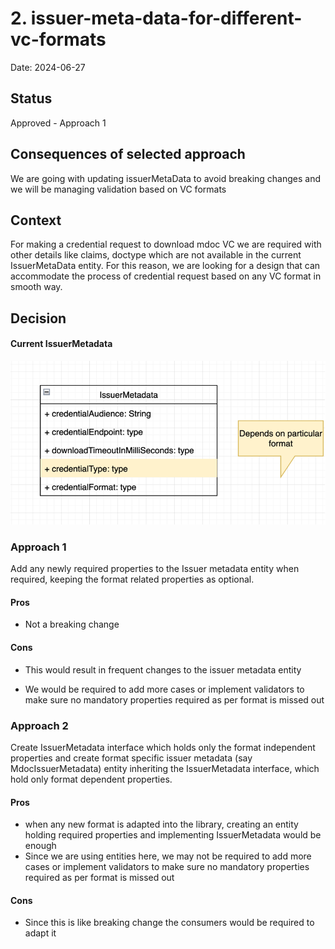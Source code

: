 # 2. issuer-meta-data-for-different-vc-formats

Date: 2024-06-27

## Status

Approved - Approach 1

## Consequences of selected approach

We are going with updating issuerMetaData to avoid breaking changes and we will be managing validation based on VC formats


## Context

For making a credential request to download mdoc VC we are required with other details like claims, doctype which are not available in the current IssuerMetaData entity.
For this reason, we are looking for a design that can accommodate the process of credential request based on any VC format in smooth way. 

## Decision

#### Current IssuerMetadata

![img.png](img.png)

### Approach 1


Add any newly required properties to the Issuer metadata entity when required, keeping the format related properties as optional.


#### Pros


- Not a breaking change


#### Cons


- This would result in frequent changes to the issuer metadata entity

- We would be required to add more cases or implement validators to make sure no mandatory properties required as per format is missed out

### Approach 2

Create IssuerMetadata interface which holds only the format independent properties and create format specific issuer metadata (say MdocIssuerMetadata) entity inheriting the IssuerMetadata interface, which hold only format dependent properties.

#### Pros

- when any new format is adapted into the library, creating an entity holding required properties and implementing IssuerMetadata would be enough
- Since we are using entities here, we may not be required to add more cases or implement validators to make sure no mandatory properties required as per format is missed out

#### Cons

- Since this is like breaking change the consumers would be required to adapt it

